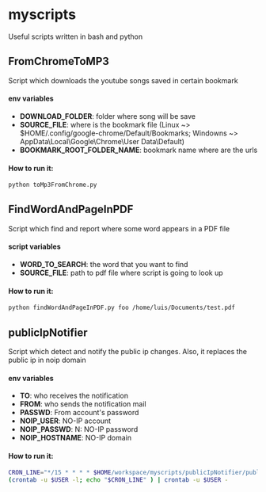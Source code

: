 # myscripts
Useful scripts written in bash and python

## FromChromeToMP3
Script which downloads the youtube songs saved in certain bookmark

#### env variables
* **DOWNLOAD_FOLDER**: folder where song will be save
* **SOURCE_FILE**: where is the bookmark file (Linux ~> $HOME/.config/google-chrome/Default/Bookmarks; Windowns ~> AppData\Local\Google\Chrome\User Data\Default)
* **BOOKMARK_ROOT_FOLDER_NAME**: bookmark name where are the urls

#### How to run it:

```sh
python toMp3FromChrome.py 
```

## FindWordAndPageInPDF
Script which find and report where some word appears in a PDF file

#### script variables
* **WORD_TO_SEARCH**: the word that you want to find
* **SOURCE_FILE**: path to pdf file where script is going to look up

#### How to run it:

```sh
python findWordAndPageInPDF.py foo /home/luis/Documents/test.pdf
```

## publicIpNotifier
Script which detect and notify the public ip changes. Also, it replaces the public ip in noip domain

#### env variables
* **TO**: who receives the notification
* **FROM**: who sends the notification mail
* **PASSWD**: From account's password
* **NOIP_USER**: NO-IP account
* **NOIP_PASSWD**: N: NO-IP password
* **NOIP_HOSTNAME**: NO-IP domain

#### How to run it:

```sh
CRON_LINE="*/15 * * * * $HOME/workspace/myscripts/publicIpNotifier/publicIpNotifier.py > /var/log/publicIpNotifier.out 2>&1"
(crontab -u $USER -l; echo "$CRON_LINE" ) | crontab -u $USER -
```